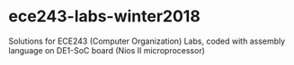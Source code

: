 # ece243-labs-winter2018
Solutions for ECE243 (Computer Organization) Labs, coded with assembly language on DE1-SoC board (Nios II microprocessor)
